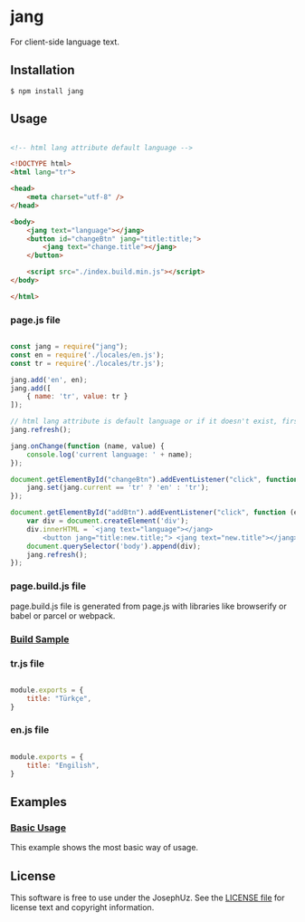jang
==================

For client-side language text.


## Installation

```shell
$ npm install jang
```

## Usage

```html

<!-- html lang attribute default language -->

<!DOCTYPE html>
<html lang="tr">

<head>
    <meta charset="utf-8" />
</head>

<body>
    <jang text="language"></jang>
    <button id="changeBtn" jang="title:title;">
        <jang text="change.title"></jang>
    </button>

    <script src="./index.build.min.js"></script>
</body>

</html>

```

### page.js file

```javascript

const jang = require("jang");
const en = require('./locales/en.js');
const tr = require('./locales/tr.js');

jang.add('en', en);
jang.add([
    { name: 'tr', value: tr }
]);

// html lang attribute is default language or if it doesn't exist, first added language is default
jang.refresh();

jang.onChange(function (name, value) {
    console.log('current language: ' + name);
});

document.getElementById("changeBtn").addEventListener("click", function (e) {
    jang.set(jang.current == 'tr' ? 'en' : 'tr');
});

document.getElementById("addBtn").addEventListener("click", function (e) {
    var div = document.createElement('div');
    div.innerHTML = `<jang text="language"></jang> 
        <button jang="title:new.title;"> <jang text="new.title"></jang> </button>`;
    document.querySelector('body').append(div);
    jang.refresh();
});

```

### page.build.js file

page.build.js file is generated from page.js with libraries like browserify or babel or parcel or webpack.

### [Build Sample][]

[Build Sample]: https://github.com/JosephUz/jang/tree/master/gulpfile.js


### tr.js file

```javascript

module.exports = {
    title: "Türkçe",
}

```

### en.js file

```javascript

module.exports = {
    title: "Engilish",
}

```

## Examples

### [Basic Usage][]

This example shows the most basic way of usage.

[Basic Usage]: https://github.com/JosephUz/jang/tree/master/examples/basic/index.html


License
-------

This software is free to use under the JosephUz. See the [LICENSE file][] for license text and copyright information.


[LICENSE file]: https://github.com/JosephUz/jang/blob/master/LICENSE